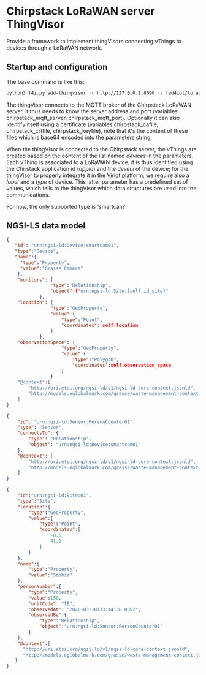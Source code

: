 # Chirpstack LoRaWAN server ThingVisor

Provide a framework to implement thingVisors connecting vThings to devices through a LoRaWAN network.

## Startup and configuration

The base command is like this:
```bash
python3 f4i.py add-thingvisor -c http://127.0.0.1:8090 -i fed4iot/lorawan-tv -n CSCAM01 -p '{"chirpstack_mqtt_server":"172.17.0.2","chirpstack_mqtt_port":"8883", "chirpstack_cafile":$(base64 -w0 "/path/to/ca.crt"), "chirpstack_crtfile":$(base64 -w0 "/path/to/user.crt"), "chirpstack_keyfile":$(base64 -w0 "/path/to/user.key"), "devices"=[{{"type":"smartcam", "label":"SC-ABC", "appid":"12", "deveui":"0123456789ABCDEF"}}]}'
```

The thingVisor connects to the MQTT broker of the Chirpstack LoRaWAN server, it thus needs to know the server address and port (variables chirpstack_mqtt_server, chirpstack_mqtt_port). Optionally it can also identify itself using a certificate (variables chirpstack_cafile, chirpstack_crtfile, chirpstack_keyfile), note that it's the content of these files which is base64 encoded into the parameters string. 

When the thingVisor is connected to the Chirpstack server, the vThings are created based on the content of the list named _devices_ in the parameters.  Each vThing is associated to a LoRaWAN device, it is thus identified using the Chirstack application id (_appid_) and the _deveui_ of the device; for the thingVisor to properly integrate it in the Viriot platform, we require also a _label_ and a _type_ of device. This latter parameter has a predefined set of values, which tells to the thingVisor which data structures are used into the communications.

For now, the only supported type is 'smartcam'.

## NGSI-LS data model

```json
{
   "id": "urn:ngsi-ld:Device:smartcam01",
   "type":"Device",
   "name":{
     "type":"Property",
	 "value":"Grasse Camera"
	},
	"monitors": {
                "type":"Relationship",
                "object":f"urn:ngsi-ld:Site:{self.id_site}"
            },
	"location": {
                "type":"GeoProperty",
                "value":{
                    "type":"Point",
                    "coordinates": self.location
                }
            },
	"observationSpace": {
                    "type":"GeoProperty",
                    "value":{
                        "type":"Polygon",
                        "coordinates":self.observation_space
                    }
                }
	"@context":[
		"http://uri.etsi.org/ngsi-ld/v1/ngsi-ld-core-context.jsonld",
		"http://models.eglobalmark.com/grasse/waste-management-context.jsonld"
	]
}

{
	"id": "urn:ngsi-ld:Sensor:PersonCounter01",
	"type": "Sensor",
	"connectsTo": {
		"type": "Relationship",
		"object": "urn:ngsi-ld:Device:smartcam01"
	},
	"@context": [
		"http://uri.etsi.org/ngsi-ld/v1/ngsi-ld-core-context.jsonld",
		"http://models.eglobalmark.com/grasse/waste-management-context.jsonld"
	]
}

{
	"id":"urn:ngsi-ld:Site:01",
	"type":"Site",
	"location":{
		"type":"GeoProperty",
		"value":{
			"type":"Point",
			"coordinates":[
				-8.5,
				41.2
			]
		}
	},
	"name":{
		"type":"Property",
		"value":"Sophia"
	},
	"personNumber":{
		"type":"Property",
		"value":150,
		"unitCode": "IE",
		"observedAt": "2020-03-10T13:44:38.000Z",
		"observedBy":{
			"type":"Relationship",
			"object":"urn:ngsi-ld:Sensor:PersonCounter01"
		}
	},
	"@context":[
      "http://uri.etsi.org/ngsi-ld/v1/ngsi-ld-core-context.jsonld",
      "http://models.eglobalmark.com/grasse/waste-management-context.jsonld"
   ]
}
```


